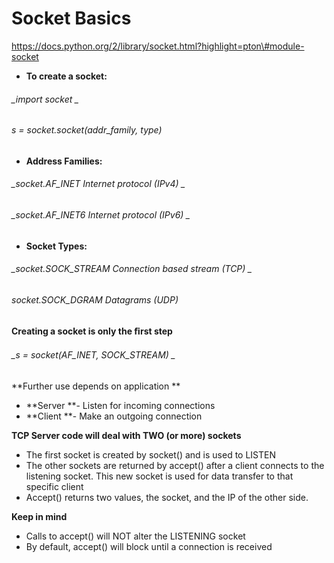 # Socket Basics

https://docs.python.org/2/library/socket.html?highlight=pton\#module-socket

* **To create a socket:**

###### _import socket _

###### _s = socket.socket\(addr\_family, type\)_

* **Address Families:**

###### _socket.AF\_INET      Internet protocol \(IPv4\) _

###### _socket.AF\_INET6     Internet protocol \(IPv6\) _

* **Socket Types:**

###### _socket.SOCK\_STREAM  Connection based stream \(TCP\) _

###### _socket.SOCK\_DGRAM   Datagrams \(UDP\)_

#### Creating a socket is only the ﬁrst step

###### _s = socket\(AF\_INET, SOCK\_STREAM\) _

**Further use depends on application **

* **Server **- Listen for incoming connections 
* **Client **- Make an outgoing connection

**TCP Server code will deal with TWO \(or more\) sockets**

* The first socket is created by socket\(\) and is used to LISTEN
* The other sockets are returned by accept\(\) after a client connects to the listening socket. This new socket is used for data transfer to that specific client
* Accept\(\) returns two values, the socket, and the IP of the other side.

**Keep in mind**

* Calls to accept\(\) will NOT alter the LISTENING socket
* By default, accept\(\) will block until a connection is received



